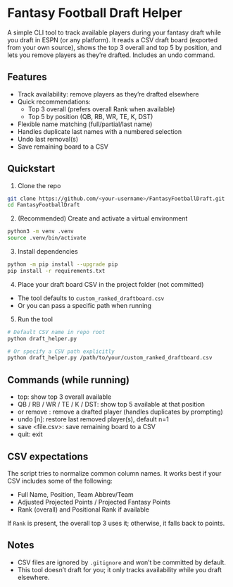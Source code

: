 # Fantasy Football Draft Helper

A simple CLI tool to track available players during your fantasy draft while you draft in ESPN (or any platform). It reads a CSV draft board (exported from your own source), shows the top 3 overall and top 5 by position, and lets you remove players as they’re drafted. Includes an undo command.

## Features
- Track availability: remove players as they’re drafted elsewhere
- Quick recommendations:
  - Top 3 overall (prefers overall Rank when available)
  - Top 5 by position (QB, RB, WR, TE, K, DST)
- Flexible name matching (full/partial/last name)
- Handles duplicate last names with a numbered selection
- Undo last removal(s)
- Save remaining board to a CSV

## Quickstart

1) Clone the repo
```bash
git clone https://github.com/<your-username>/FantasyFootballDraft.git
cd FantasyFootballDraft
```

2) (Recommended) Create and activate a virtual environment
```bash
python3 -m venv .venv
source .venv/bin/activate
```

3) Install dependencies
```bash
python -m pip install --upgrade pip
pip install -r requirements.txt
```

4) Place your draft board CSV in the project folder (not committed)
- The tool defaults to `custom_ranked_draftboard.csv`
- Or you can pass a specific path when running

5) Run the tool
```bash
# Default CSV name in repo root
python draft_helper.py

# Or specify a CSV path explicitly
python draft_helper.py /path/to/your/custom_ranked_draftboard.csv
```

## Commands (while running)
- top: show top 3 overall available
- QB / RB / WR / TE / K / DST: show top 5 available at that position
- <name> or remove <name>: remove a drafted player (handles duplicates by prompting)
- undo [n]: restore last removed player(s), default n=1
- save <file.csv>: save remaining board to a CSV
- quit: exit

## CSV expectations
The script tries to normalize common column names. It works best if your CSV includes some of the following:
- Full Name, Position, Team Abbrev/Team
- Adjusted Projected Points / Projected Fantasy Points
- Rank (overall) and Positional Rank if available

If `Rank` is present, the overall top 3 uses it; otherwise, it falls back to points.

## Notes
- CSV files are ignored by `.gitignore` and won’t be committed by default.
- This tool doesn’t draft for you; it only tracks availability while you draft elsewhere. 